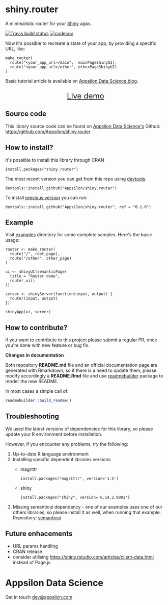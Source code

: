 
<link href="http://fonts.googleapis.com/css?family=Lato:300,700,300italic|Inconsolata" rel="stylesheet" type="text/css"> <link href='docs/style.css' rel='stylesheet' type='text/css'>

shiny.router
============

A minimalistic router for your [Shiny](https://shiny.rstudio.com/) apps. <br>

[![Travis build status](https://travis-ci.org/Appsilon/shiny.router.svg?branch=master)](https://travis-ci.org/Appsilon/shiny.router) [![codecov](https://codecov.io/gh/Appsilon/shiny.router/branch/master/graph/badge.svg)](https://codecov.io/gh/Appsilon/shiny.router)

Now it's possible to recreate a state of your app, by providing a specific URL, like:

    make_router(
      route("<your_app_url>/main",  mainPageShinyUI),
      route("<your_app_url>/other", otherPageShinyUI)
    )

<!--
TODO We would like to have a nice graphic explaning routing mechanism
-->
Basic tutorial article is available on [Appsilon Data Science blog](http://blog.appsilon.com/rstats/2016/12/08/shiny.router.html).

<p style="text-align: center; font-size: x-large;">
<a href="http://demo.appsilon.com/shiny.router/">Live demo</a>
</p>

Source code
-----------

This library source code can be found on [Appsilon Data Science's](http://appsilon.com) Github: <br> <https://github.com/Appsilon/shiny.router>

How to install?
---------------

It's possible to install this library through CRAN

    install.packages("shiny.router")

The most recent version you can get from this repo using [devtools](https://github.com/hadley/devtools).

    devtools::install_github("Appsilon/shiny.router")

To install [previous version](https://github.com/Appsilon/shiny.router/blob/master/CHANGELOG.md) you can run:

    devtools::install_github("Appsilon/shiny.router", ref = "0.1.0")

Example
-------

Visit [examples](https://github.com/Appsilon/shiny.router/tree/master/examples) directory for some complete samples. Here's the basic usage:

    router <- make_router(
      route("/", root_page),
      route("/other", other_page)
    )

    ui <- shinyUI(semanticPage(
      title = "Router demo",
      router_ui()
    ))

    server <- shinyServer(function(input, output) {
      router(input, output)
    })

    shinyApp(ui, server)

How to contribute?
------------------

If you want to contribute to this project please submit a regular PR, once you're done with new feature or bug fix.<br>

**Changes in documentation**

Both repository **README.md** file and an official documentation page are generated with Rmarkdown, so if there is a need to update them, please modify accordingly a **README.Rmd** file and use [readmebuilder](https://github.com/Appsilon/readmebuilder) package to render the new README.

In most cases a simple call of:

``` r
readmebuilder::build_readme()
```

Troubleshooting
---------------

We used the latest versions of dependencies for this library, so please update your R environment before installation.

However, if you encounter any problems, try the following:

1.  Up-to-date R language environment
2.  Installing specific dependent libraries versions
    -   magrittr

            install.packages("magrittr", version='1.5') 

    -   shiny

            install.packages("shiny", version='0.14.2.9001')

3.  Missing semanticui dependency - one of our examples uses one of our others libraries, so please install it as well, when running that example. Repository: [semanticui](https://github.com/Appsilon/semanticui)

Future enhacements
------------------

-   URL params handling
-   CRAN release
-   consider utilising <https://shiny.rstudio.com/articles/client-data.html> instead of Page.js

Appsilon Data Science
=====================

Get in touch [dev@appsilon.com](dev@appsilon.com)
